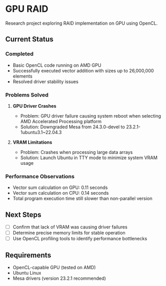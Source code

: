 # GPU RAID

Research project exploring RAID implementation on GPU using OpenCL.

## Current Status

### Completed
- Basic OpenCL code running on AMD GPU
- Successfully executed vector addition with sizes up to 26,000,000 elements
- Resolved driver stability issues

### Problems Solved

1. **GPU Driver Crashes**
   - Problem: GPU driver failure causing system reboot when selecting AMD Accelerated Processing platform
   - Solution: Downgraded Mesa from 24.3.0-devel to 23.2.1-1ubuntu3.1~22.04.3

2. **VRAM Limitations**
   - Problem: Crashes when processing large data arrays
   - Solution: Launch Ubuntu in TTY mode to minimize system VRAM usage

### Performance Observations
- Vector sum calculation on GPU: 0.11 seconds
- Vector sum calculation on CPU: 0.14 seconds
- Total program execution time still slower than non-parallel version

## Next Steps

- [ ] Confirm that lack of VRAM was causing driver failures
- [ ] Determine precise memory limits for stable operation
- [ ] Use OpenCL profiling tools to identify performance bottlenecks

## Requirements

- OpenCL-capable GPU (tested on AMD)
- Ubuntu Linux
- Mesa drivers (version 23.2.1 recommended)
